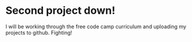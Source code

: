 # Second project down!
I will be working through the free code camp curriculum and uploading my projects to github. Fighting!